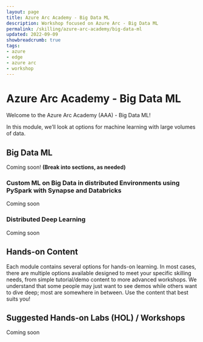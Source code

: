```yaml
---
layout: page
title: Azure Arc Academy - Big Data ML
description: Workshop focused on Azure Arc - Big Data ML
permalink: /skilling/azure-arc-academy/big-data-ml
updated: 2022-09-09
showbreadcrumb: true
tags: 
- azure
- edge
- azure arc
- workshop
---
```


# Azure Arc Academy - Big Data ML

Welcome to the Azure Arc Academy (AAA) - Big Data ML!

In this module, we’ll look at options for machine learning with large volumes of data.  

## Big Data ML

Coming soon! **(Break into sections, as needed)**

### Custom ML on Big Data in distributed Environments using PySpark with Synapse and Databricks

Coming soon

### Distributed Deep Learning

Coming soon

## Hands-on Content

Each module contains several options for hands-on learning. In most cases, there are multiple options available designed to meet your specific skilling needs, from simple tutorial/demo content to more advanced workshops. We understand that some people may just want to see demos while others want to dive deep; most are somewhere in between. Use the content that best suits you!

## Suggested Hands-on Labs (HOL) / Workshops

Coming soon
